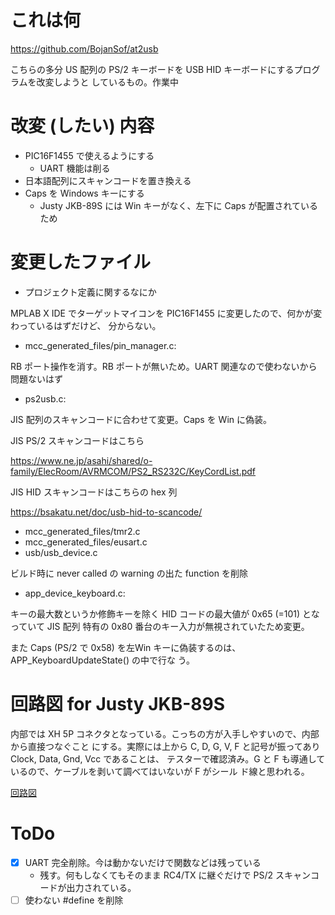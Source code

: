 # これは何 

https://github.com/BojanSof/at2usb

こちらの多分 US 配列の PS/2 キーボードを USB HID キーボードにするプログラムを改変しようと
しているもの。作業中

# 改変 (したい) 内容

- PIC16F1455 で使えるようにする
  - UART 機能は削る
- 日本語配列にスキャンコードを置き換える
- Caps を Windows キーにする
  - Justy JKB-89S には Win キーがなく、左下に Caps が配置されているため

# 変更したファイル

- プロジェクト定義に関するなにか

MPLAB X IDE でターゲットマイコンを PIC16F1455 に変更したので、何かが変わっているはずだけど、
分からない。

- mcc_generated_files/pin_manager.c: 

RB ポート操作を消す。RB ポートが無いため。UART 関連なので使わないから問題ないはず

- ps2usb.c:

JIS 配列のスキャンコードに合わせて変更。Caps を Win に偽装。

JIS PS/2 スキャンコードはこちら

https://www.ne.jp/asahi/shared/o-family/ElecRoom/AVRMCOM/PS2_RS232C/KeyCordList.pdf

JIS HID スキャンコードはこちらの hex 列

https://bsakatu.net/doc/usb-hid-to-scancode/

- mcc_generated_files/tmr2.c
- mcc_generated_files/eusart.c
- usb/usb_device.c

ビルド時に never called の warning の出た function を削除

- app_device_keyboard.c:

キーの最大数というか修飾キーを除く HID コードの最大値が 0x65 (=101) となっていて JIS 配列
特有の 0x80 番台のキー入力が無視されていたため変更。

また Caps (PS/2 で 0x58) を左Win キーに偽装するのは、APP_KeyboardUpdateState() の中で行な
う。

# 回路図 for Justy JKB-89S

内部では XH 5P コネクタとなっている。こっちの方が入手しやすいので、内部から直接つなぐこと
にする。実際には上から C, D, G, V, F と記号が振ってあり Clock, Data, Gnd, Vcc であることは、
テスターで確認済み。G と F も導通しているので、ケーブルを剥いて調べてはいないが F がシール
ド線と思われる。

[回路図](./kicad/at2usb_jp/at2usb_jp.pdf)

# ToDo

- [x] UART 完全削除。今は動かないだけで関数などは残っている
  - 残す。何もしなくてもそのまま RC4/TX に継ぐだけで PS/2 スキャンコードが出力されている。
- [ ] 使わない #define を削除
